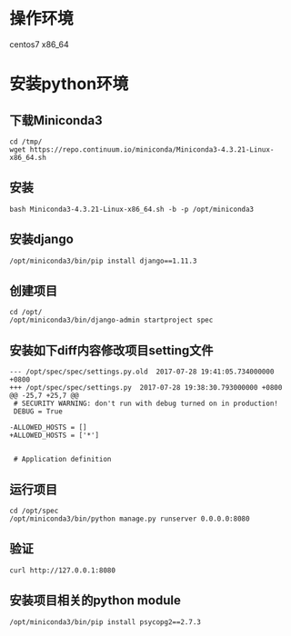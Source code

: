 # 操作环境
centos7 x86_64
# 安装python环境
## 下载Miniconda3
```
cd /tmp/
wget https://repo.continuum.io/miniconda/Miniconda3-4.3.21-Linux-x86_64.sh
```
## 安装
```
bash Miniconda3-4.3.21-Linux-x86_64.sh -b -p /opt/miniconda3
```
## 安装django
```
/opt/miniconda3/bin/pip install django==1.11.3
```
## 创建项目
```
cd /opt/
/opt/miniconda3/bin/django-admin startproject spec
```
## 安装如下diff内容修改项目setting文件
```
--- /opt/spec/spec/settings.py.old	2017-07-28 19:41:05.734000000 +0800
+++ /opt/spec/spec/settings.py	2017-07-28 19:38:30.793000000 +0800
@@ -25,7 +25,7 @@
 # SECURITY WARNING: don't run with debug turned on in production!
 DEBUG = True
 
-ALLOWED_HOSTS = []
+ALLOWED_HOSTS = ['*']
 
 
 # Application definition
```
## 运行项目
```
cd /opt/spec
/opt/miniconda3/bin/python manage.py runserver 0.0.0.0:8080
```
## 验证
```
curl http://127.0.0.1:8080
```

## 安装项目相关的python module
```
/opt/miniconda3/bin/pip install psycopg2==2.7.3
```